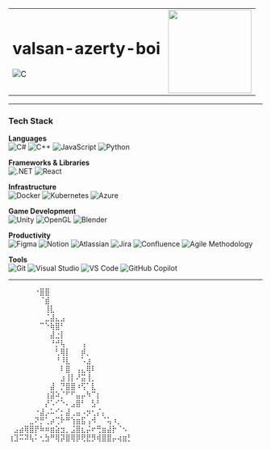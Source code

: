 <table>
<tr>
<td>

# valsan-azerty-boi
![C](https://img.shields.io/badge/Yet%20another%20developper-000000?style=for-the-badge)

</td>
<td>

<img src="https://i.imgur.com/LIxzSka.png" width="165"/>

</td>
</tr>
</table>

---

### **Tech Stack**

**Languages**  
![C#](https://img.shields.io/badge/C%23-239120?style=for-the-badge&logo=c-sharp&logoColor=white) ![C++](https://img.shields.io/badge/C++-00599C?style=for-the-badge&logo=c%2B%2B&logoColor=white) ![JavaScript](https://img.shields.io/badge/JavaScript-F7DF1E?style=for-the-badge&logo=javascript&logoColor=black) ![Python](https://img.shields.io/badge/Python-3776AB?style=for-the-badge&logo=python&logoColor=white) 

**Frameworks & Libraries**  
![.NET](https://img.shields.io/badge/.NET-512BD4?style=for-the-badge&logo=dotnet&logoColor=white) ![React](https://img.shields.io/badge/React-20232A?style=for-the-badge&logo=react&logoColor=61DAFB)

**Infrastructure**  
![Docker](https://img.shields.io/badge/Docker-2496ED?style=for-the-badge&logo=docker&logoColor=white) ![Kubernetes](https://img.shields.io/badge/Kubernetes-326CE5?style=for-the-badge&logo=kubernetes&logoColor=white) ![Azure](https://img.shields.io/badge/Azure-0078D4?style=for-the-badge&logo=microsoftazure&logoColor=white)

**Game Development**  
![Unity](https://img.shields.io/badge/Unity-000000?style=for-the-badge&logo=unity&logoColor=white) ![OpenGL](https://img.shields.io/badge/OpenGL-5586A4?style=for-the-badge&logo=opengl&logoColor=white) ![Blender](https://img.shields.io/badge/Blender-F5792A?style=for-the-badge&logo=blender&logoColor=white)

**Productivity**  
![Figma](https://img.shields.io/badge/Figma-F24E1E?style=for-the-badge&logo=figma&logoColor=white) ![Notion](https://img.shields.io/badge/Notion-000000?style=for-the-badge&logo=notion&logoColor=white) ![Atlassian](https://img.shields.io/badge/Atlassian-0052CC?style=for-the-badge&logo=atlassian&logoColor=white) ![Jira](https://img.shields.io/badge/Jira-0052CC?style=for-the-badge&logo=jira&logoColor=white) ![Confluence](https://img.shields.io/badge/Confluence-172B4D?style=for-the-badge&logo=confluence&logoColor=white) ![Agile Methodology](https://img.shields.io/badge/Agile%20Methodology-008C45?style=for-the-badge)

**Tools**  
![Git](https://img.shields.io/badge/Git-F05032?style=for-the-badge&logo=git&logoColor=white) ![Visual Studio](https://img.shields.io/badge/Visual%20Studio-5C2D91?style=for-the-badge&logo=visualstudio&logoColor=white) ![VS Code](https://img.shields.io/badge/VS%20Code-007ACC?style=for-the-badge&logo=visualstudiocode&logoColor=white) ![GitHub Copilot](https://img.shields.io/badge/GitHub%20Copilot-000000?style=for-the-badge&logo=github&logoColor=white)

---

⠀⠀⠀⠀⠀⠐⣿⣿  
⠀⠀⠀⠀⠀⠀⠈⣾  
⠀⠀⠀⠀⠀⠀⠀⢸⣇  
⠀⠀⠀⠀⠀⠀⠀⣈⣼⣄⣠  
⠀⠀⠀⠀⠀⠀⠉⠑⢷⣿⠃  
⠀⠀⠀⠀⠀⠀⠀⠀⣼⣐⡇  
⠀⠀⠀⠀⠀⠀⠀⠀⠘⡚⢧⠀⠀⠀⢠  
⠀⠀⠀⠀⠀⠀⠀⠀⠀⢃⢿⡇⠀⠀⡾⡀  
⠀⠀⠀⠀⠀⠀⠀⠀⠀⠘⠸⣇⠀⠀⠡⣰  
⠀⠀⠀⠀⠀⠀⠀⠀⠀⠀⠇⣿⠀⢠⣄⢿⠇  
⠀⠀⠀⠀⠀⠀⠀⠀⠀⠀⣰⢸⡇⠜⣭⢸⡀  
⠀⠀⠀⠀⠀⠀⠀⠀⣼⠀⡙⣿⣿⠰⢫⠁⣇  
⠀⠀⠀⠀⠀⠀⠀⢰⣽⠵⡈⠋⠋⣤⡤⠳⠉⡆  
⠀⠀⠀⠀⠀⠀⠀⡜⠡⠊⠑⠄⣠⣿⠃⠀⣣⠃  
⠀⠀⠀⠀⠀⠐⣼⡠⠥⠊⡂⣼⢀⣤⠠⡲⢂⡌⡄  
⠀⠀⠀⠀⣀⠝⡛⢁⡴⢉⠗⠛⢱⣶⣯⢠⠺⠀⠈⢥⠰⡀  
⠀⣠⣴⢿⣿⡟⠷⠶⣶⣵⣲⡀⣨⣿⣆⡬⠖⢛⣶⣼⡗⠈⠢  
⢰⣹⠭⠽⢧⠅⢂⣳⠛⢿⡽⣿⢿⡿⢟⣟⡻⢾⣿⣿⡤⢴⣶⡃  
